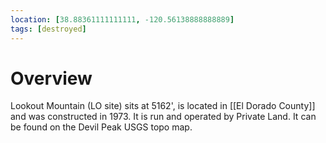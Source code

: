 ```yaml
---
location: [38.88361111111111, -120.56138888888889]
tags: [destroyed]
---
```


# Overview

Lookout Mountain (LO site) sits at 5162', is located in [[El Dorado County]] and was constructed in 1973. It is run and operated by Private Land. It can be found on the Devil Peak USGS topo map.

